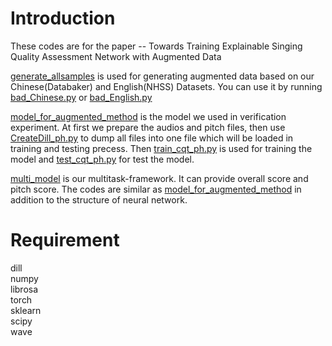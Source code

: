 # Introduction
These codes are for the paper -- Towards Training Explainable Singing Quality Assessment Network with Augmented Data

[generate_allsamples](https://github.com/AME430/Towards-Training-Explainable-Singing-Quality-Assessment-Network-with-Augmented-Data/tree/master/generate_allsamples "generate_allsamples") is used for generating augmented data based on our Chinese(Databaker) and English(NHSS) Datasets. You can use it by running [bad_Chinese.py](https://github.com/AME430/Towards-Training-Explainable-Singing-Quality-Assessment-Network-with-Augmented-Data/blob/master/generate_allsamples/Chinese/bad_Chinese.py "bad_Chinese.py") or [bad_English.py](https://github.com/AME430/Towards-Training-Explainable-Singing-Quality-Assessment-Network-with-Augmented-Data/blob/master/generate_allsamples/English/bad_English.py "bad_English.py")

[model_for_augmented_method](https://github.com/AME430/Towards-Training-Explainable-Singing-Quality-Assessment-Network-with-Augmented-Data/tree/master/model_for_augmented_method "model_for_augmented_method") is the model we used in verification experiment. At first we prepare the audios and pitch files, then use [CreateDill_ph.py](https://github.com/AME430/Towards-Training-Explainable-Singing-Quality-Assessment-Network-with-Augmented-Data/blob/master/model_for_augmented_method/hybrid_CRNN/create_data/CreateDill_ph.py "CreateDill_ph.py") to dump all files into one file which will be loaded in training and testing precess. Then [train_cqt_ph.py](https://github.com/AME430/Towards-Training-Explainable-Singing-Quality-Assessment-Network-with-Augmented-Data/blob/master/model_for_augmented_method/hybrid_CRNN/train/train_cqt_ph.py "train_cqt_ph.py") is used for training the model and [test_cqt_ph.py](https://github.com/AME430/Towards-Training-Explainable-Singing-Quality-Assessment-Network-with-Augmented-Data/blob/master/model_for_augmented_method/hybrid_CRNN/test/test_cqt_ph.py "test_cqt_ph.py") for test the model.

[multi_model](https://github.com/AME430/Towards-Training-Explainable-Singing-Quality-Assessment-Network-with-Augmented-Data/tree/master/multi_model "multi_model") is our multitask-framework. It can provide overall score and pitch score. The codes are similar as [model_for_augmented_method](https://github.com/AME430/Towards-Training-Explainable-Singing-Quality-Assessment-Network-with-Augmented-Data/tree/master/model_for_augmented_method "model_for_augmented_method") in addition to the structure of neural network.

# Requirement
dill  
numpy  
librosa  
torch  
sklearn  
scipy  
wave  
